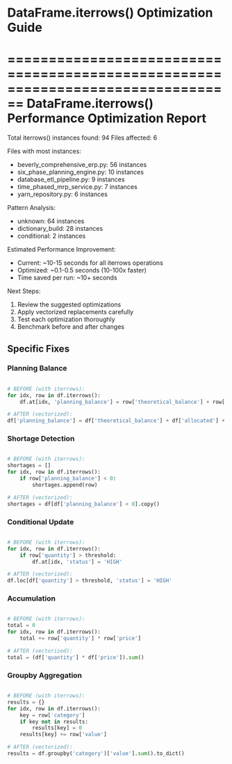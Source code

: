 # DataFrame.iterrows() Optimization Guide

================================================================================
DataFrame.iterrows() Performance Optimization Report
================================================================================

Total iterrows() instances found: 94
Files affected: 6

Files with most instances:
  - beverly_comprehensive_erp.py: 56 instances
  - six_phase_planning_engine.py: 10 instances
  - database_etl_pipeline.py: 9 instances
  - time_phased_mrp_service.py: 7 instances
  - yarn_repository.py: 6 instances

Pattern Analysis:
  - unknown: 64 instances
  - dictionary_build: 28 instances
  - conditional: 2 instances

Estimated Performance Improvement:
  - Current: ~10-15 seconds for all iterrows operations
  - Optimized: ~0.1-0.5 seconds (10-100x faster)
  - Time saved per run: ~10+ seconds

Next Steps:
  1. Review the suggested optimizations
  2. Apply vectorized replacements carefully
  3. Test each optimization thoroughly
  4. Benchmark before and after changes

## Specific Fixes

### Planning Balance
```python

# BEFORE (with iterrows):
for idx, row in df.iterrows():
    df.at[idx, 'planning_balance'] = row['theoretical_balance'] + row['allocated'] + row['on_order']

# AFTER (vectorized):
df['planning_balance'] = df['theoretical_balance'] + df['allocated'] + df['on_order']
```

### Shortage Detection
```python

# BEFORE (with iterrows):
shortages = []
for idx, row in df.iterrows():
    if row['planning_balance'] < 0:
        shortages.append(row)

# AFTER (vectorized):
shortages = df[df['planning_balance'] < 0].copy()
```

### Conditional Update
```python

# BEFORE (with iterrows):
for idx, row in df.iterrows():
    if row['quantity'] > threshold:
        df.at[idx, 'status'] = 'HIGH'

# AFTER (vectorized):
df.loc[df['quantity'] > threshold, 'status'] = 'HIGH'
```

### Accumulation
```python

# BEFORE (with iterrows):
total = 0
for idx, row in df.iterrows():
    total += row['quantity'] * row['price']

# AFTER (vectorized):
total = (df['quantity'] * df['price']).sum()
```

### Groupby Aggregation
```python

# BEFORE (with iterrows):
results = {}
for idx, row in df.iterrows():
    key = row['category']
    if key not in results:
        results[key] = 0
    results[key] += row['value']

# AFTER (vectorized):
results = df.groupby('category')['value'].sum().to_dict()
```

